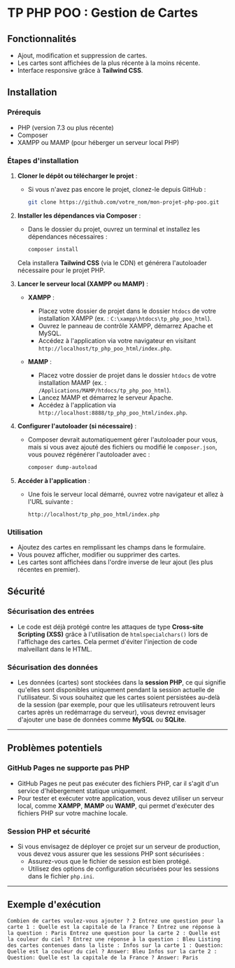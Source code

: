 # TP PHP POO : Gestion de Cartes

## Fonctionnalités
- Ajout, modification et suppression de cartes.
- Les cartes sont affichées de la plus récente à la moins récente.
- Interface responsive grâce à **Tailwind CSS**.

## Installation

### Prérequis
- PHP (version 7.3 ou plus récente)
- Composer
- XAMPP ou MAMP (pour héberger un serveur local PHP)

### Étapes d'installation

1. **Cloner le dépôt ou télécharger le projet** :
   - Si vous n'avez pas encore le projet, clonez-le depuis GitHub :
     ```bash
     git clone https://github.com/votre_nom/mon-projet-php-poo.git
     ```

2. **Installer les dépendances via Composer** :
   - Dans le dossier du projet, ouvrez un terminal et installez les dépendances nécessaires :
     ```bash
     composer install
     ```
   Cela installera **Tailwind CSS** (via le CDN) et générera l'autoloader nécessaire pour le projet PHP.

3. **Lancer le serveur local (XAMPP ou MAMP)** :
   - **XAMPP** :
     - Placez votre dossier de projet dans le dossier `htdocs` de votre installation XAMPP (ex. : `C:\xampp\htdocs\tp_php_poo_html`).
     - Ouvrez le panneau de contrôle XAMPP, démarrez Apache et MySQL.
     - Accédez à l'application via votre navigateur en visitant `http://localhost/tp_php_poo_html/index.php`.
   
   - **MAMP** :
     - Placez votre dossier de projet dans le dossier `htdocs` de votre installation MAMP (ex. : `/Applications/MAMP/htdocs/tp_php_poo_html`).
     - Lancez MAMP et démarrez le serveur Apache.
     - Accédez à l'application via `http://localhost:8888/tp_php_poo_html/index.php`.

4. **Configurer l'autoloader (si nécessaire)** :
   - Composer devrait automatiquement gérer l'autoloader pour vous, mais si vous avez ajouté des fichiers ou modifié le `composer.json`, vous pouvez régénérer l'autoloader avec :
     ```bash
     composer dump-autoload
     ```

5. **Accéder à l'application** :
   - Une fois le serveur local démarré, ouvrez votre navigateur et allez à l'URL suivante :
     ```
     http://localhost/tp_php_poo_html/index.php
     ```

### Utilisation
- Ajoutez des cartes en remplissant les champs dans le formulaire.
- Vous pouvez afficher, modifier ou supprimer des cartes.
- Les cartes sont affichées dans l'ordre inverse de leur ajout (les plus récentes en premier).

## Sécurité
### Sécurisation des entrées
- Le code est déjà protégé contre les attaques de type **Cross-site Scripting (XSS)** grâce à l'utilisation de `htmlspecialchars()` lors de l'affichage des cartes. Cela permet d'éviter l'injection de code malveillant dans le HTML.
  
### Sécurisation des données
- Les données (cartes) sont stockées dans la **session PHP**, ce qui signifie qu'elles sont disponibles uniquement pendant la session actuelle de l'utilisateur. Si vous souhaitez que les cartes soient persistées au-delà de la session (par exemple, pour que les utilisateurs retrouvent leurs cartes après un redémarrage du serveur), vous devrez envisager d'ajouter une base de données comme **MySQL** ou **SQLite**.

---

## Problèmes potentiels

### **GitHub Pages ne supporte pas PHP**
- GitHub Pages ne peut pas exécuter des fichiers PHP, car il s'agit d'un service d'hébergement statique uniquement.
- Pour tester et exécuter votre application, vous devez utiliser un serveur local, comme **XAMPP**, **MAMP** ou **WAMP**, qui permet d'exécuter des fichiers PHP sur votre machine locale.

### **Session PHP et sécurité**
- Si vous envisagez de déployer ce projet sur un serveur de production, vous devez vous assurer que les sessions PHP sont sécurisées :
  - Assurez-vous que le fichier de session est bien protégé.
  - Utilisez des options de configuration sécurisées pour les sessions dans le fichier `php.ini`.

---

## Exemple d'exécution
```Combien de cartes voulez-vous ajouter ? 2 Entrez une question pour la carte 1 : Quelle est la capitale de la France ? Entrez une réponse à la question : Paris Entrez une question pour la carte 2 : Quelle est la couleur du ciel ? Entrez une réponse à la question : Bleu Listing des cartes contenues dans la liste : Infos sur la carte 1 : Question: Quelle est la couleur du ciel ? Answer: Bleu Infos sur la carte 2 : Question: Quelle est la capitale de la France ? Answer: Paris```